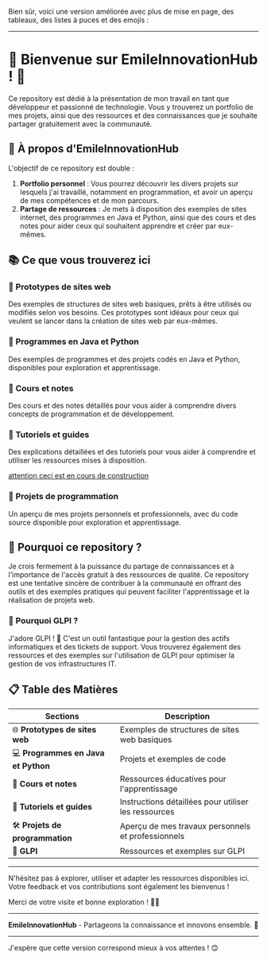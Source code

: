 Bien sûr, voici une version améliorée avec plus de mise en page, des tableaux, des listes à puces et des emojis :

---

# 🌟 Bienvenue sur **EmileInnovationHub** ! 🌟

Ce repository est dédié à la présentation de mon travail en tant que développeur et passionné de technologie. 
Vous y trouverez un portfolio de mes projets, ainsi que des ressources et des connaissances que je souhaite partager gratuitement avec la communauté.

## 🚀 À propos d'EmileInnovationHub

L'objectif de ce repository est double :
1. **Portfolio personnel** : Vous pourrez découvrir les divers projets sur lesquels j'ai travaillé, notamment en programmation, et avoir un aperçu de mes compétences et de mon parcours.
2. **Partage de ressources** : Je mets à disposition des exemples de sites internet, des programmes en Java et Python, ainsi que des cours et des notes pour aider ceux qui souhaitent apprendre et créer par eux-mêmes.

## 📚 Ce que vous trouverez ici

### 🔹 Prototypes de sites web
Des exemples de structures de sites web basiques, prêts à être utilisés ou modifiés selon vos besoins. Ces prototypes sont idéaux pour ceux qui veulent se lancer dans la création de sites web par eux-mêmes.

### 🔹 Programmes en Java et Python
Des exemples de programmes et des projets codés en Java et Python, disponibles pour exploration et apprentissage.

### 🔹 Cours et notes
Des cours et des notes détaillés pour vous aider à comprendre divers concepts de programmation et de développement.

### 🔹 Tutoriels et guides
Des explications détaillées et des tutoriels pour vous aider à comprendre et utiliser les ressources mises à disposition.

[attention ceci est en cours de construction](https://www.emilesnyersipi.ovh/)

### 🔹 Projets de programmation
Un aperçu de mes projets personnels et professionnels, avec du code source disponible pour exploration et apprentissage.

## 🌟 Pourquoi ce repository ?

Je crois fermement à la puissance du partage de connaissances et à l'importance de l'accès gratuit à des ressources de qualité. Ce repository est une tentative sincère de contribuer à la communauté en offrant des outils et des exemples pratiques qui peuvent faciliter l'apprentissage et la réalisation de projets web.

### 🔹 Pourquoi GLPI ?
J'adore GLPI ! 🎉 C'est un outil fantastique pour la gestion des actifs informatiques et des tickets de support. Vous trouverez également des ressources et des exemples sur l'utilisation de GLPI pour optimiser la gestion de vos infrastructures IT.

## 📋 Table des Matières

| Sections | Description |
|----------|-------------|
| 🌐 **Prototypes de sites web** | Exemples de structures de sites web basiques |
| 💻 **Programmes en Java et Python** | Projets et exemples de code |
| 📘 **Cours et notes** | Ressources éducatives pour l'apprentissage |
| 📑 **Tutoriels et guides** | Instructions détaillées pour utiliser les ressources |
| 🛠️ **Projets de programmation** | Aperçu de mes travaux personnels et professionnels |
| 🧰 **GLPI** | Ressources et exemples sur GLPI |

---

N'hésitez pas à explorer, utiliser et adapter les ressources disponibles ici. Votre feedback et vos contributions sont également les bienvenus !

Merci de votre visite et bonne exploration ! 🚀✨

---

**EmileInnovationHub** - Partageons la connaissance et innovons ensemble. 🌟

---

J'espère que cette version correspond mieux à vos attentes ! 😊

